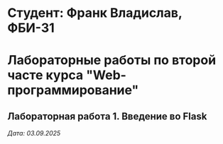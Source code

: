 # Студент: Франк Владислав, ФБИ-31

# Лабораторные работы по второй часте курса "Web-программирование"

## Лабораторная работа 1. Введение во Flask 

*Дата: 03.09.2025*
